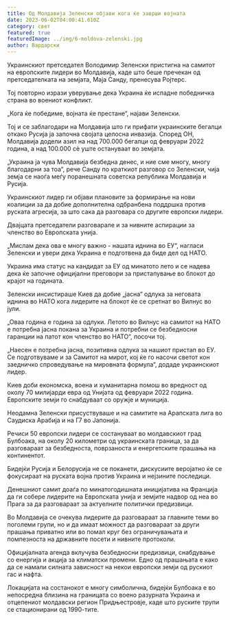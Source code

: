 ```yaml
---
title: Од Молдавија Зеленски објави кога ќе заврши војната
date: 2023-06-02T04:00:41.610Z
category: свет
featured: true
featuredImage: ../img/6-moldova-zelenski.jpg
author: Вардарски
---
```

Украинскиот претседател Володимир Зеленски пристигна на самитот на европските лидери во Молдавија, каде што беше пречекан од претседателката на земјата, Маја Санду, пренесува Ројтерс.

Тој повторно изрази уверување дека Украина ќе испадне победничка страна во воениот конфликт.

„Кога ќе победиме, војната ќе престане“, најави Зеленски.

Тој и се заблагодари на Молдавија што ги прифати украинските бегалци откако Русија ја започна својата целосна инвазија. Според ОН, Молдавија додели азил на над 700.000 бегалци од февруари 2022 година, а над 100.000 сè уште остануваат во земјата.

„Украина ја чува Молдавија безбедна денес, и ние сме многу, многу благодарни за тоа“, рече Санду по краткиот разговор со Зеленски, чија земја се наоѓа меѓу поранешната советска република Молдавија и Русија.

Украинскиот лидер ги објави плановите за формирање на нови коалиции за да добие дополнителна одбранбена поддршка против руската агресија, за што сака да разговара со другите европски лидери.

Двајцата претседатели разговарале и за нивните аспирации за членство во Европската унија.

„Мислам дека ова е многу важно - нашата иднина во ЕУ“, нагласи Зеленски и увери дека Украина е подготвена да биде дел од НАТО.

Украина има статус на кандидат за ЕУ ​​од минатото лето и се надева дека ќе започне официјални преговори за пристапување во блокот до крајот на годината.

Зеленски инсистираше Киев да добие „јасна“ одлука за неговата иднина во НАТО кога лидерите на блокот ќе се сретнат во Вилнус во јули.

„Оваа година е година за одлуки. Летото во Вилнус на самитот на НАТО е потребна јасна покана за Украина и потребни се безбедносни гаранции на патот кон членство во НАТО“, посочи тој.

„Наесен е потребна јасна, позитивна одлука за нашиот пристап во ЕУ. Се подготвуваме и за Самитот на мирот, кој ќе го насочи светот кон заедничко спроведување на мировната формула“, додаде украинскиот лидер.

Киев доби економска, воена и хуманитарна помош во вредност од околу 70 милијарди евра од Унијата од февруари 2022 година. Европските земји го снабдуваат со оружје и муниција.

Неодамна Зеленски присуствуваше и на самитите на Арапската лига во Саудиска Арабија и на Г7 во Јапонија.

Речиси 50 европски лидери се состануваат во молдавскиот град Булбоака, на околу 20 километри од украинската граница, за да разговараат за безбедноста, поврзаноста и енергетските прашања на континентот.

Бидејќи Русија и Белорусија не се поканети, дискусиите веројатно ќе се фокусираат на руската војна против Украина и нејзините последици.

Денешниот самит доаѓа по минатогодишната иницијатива на Франција да ги собере лидерите на Европската унија и земјите надвор од неа во Прага за да разговараат за актуелните политички предизвици.

Во Молдавија се очекува лидерите да разговараат за главните теми во поголеми групи, но и да имаат можност да разговараат за други прашања приватно или во помал круг без ограничувањата и помпезноста на државните посети и нивните протоколи.

Официјалната агенда вклучува безбедносни предизвици, снабдување со енергија и акција за климатски промени. Едно од прашањата е како да се намали силната зависност на некои европски земји од рускиот гас и нафта.

Локацијата на состанокот е многу симболична, бидејќи Булбоака е во непосредна близина на границата со воено разурната Украина и отцепениот молдавски регион Придњестровје, каде што руските трупи се стационирани од 1990-тите.